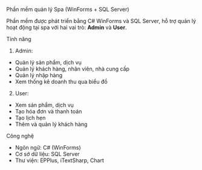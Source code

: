 Phần mềm quản lý Spa (WinForms + SQL Server)

Phần mềm được phát triển bằng C# WinForms và SQL Server, hỗ trợ quản lý hoạt động tại spa với hai vai trò: **Admin** và **User**.

Tính năng
  1. Admin:
  - Quản lý sản phẩm, dịch vụ
  - Quản lý khách hàng, nhân viên, nhà cung cấp
  - Quản lý nhập hàng
  - Xem thống kê doanh thu qua biểu đồ
  
  2. User:
  - Xem sản phẩm, dịch vụ
  - Tạo hóa đơn và thanh toán
  - Tạo lịch hẹn
  - Thêm và quản lý khách hàng

Công nghệ
- Ngôn ngữ: C# (WinForms)
- Cơ sở dữ liệu: SQL Server
- Thư viện: EPPlus, iTextSharp, Chart

